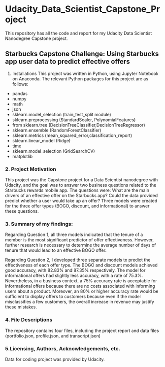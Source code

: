 # Udacity_Data_Scientist_Capstone_Project
This repository has all the code and report for my Udacity Data Scientist Nanodegree Capstone project.
## <b>Starbucks Capstone Challenge: Using Starbucks app user data to predict effective offers</b>
1. Installations
This project was written in Python, using Jupyter Notebook on Anaconda. The relevant Python packages for this project are as follows:
- pandas
- numpy
- math
- json
- sklearn.model_selection (train_test_split module)
- sklearn.preprocessing (StandardScaler, PolynomialFeatures)
- from sklearn.tree (DecisionTreeClassifier,DecisionTreeRegressor)
- sklearn.ensemble (RandomForestClassifier)
- sklearn.metrics (mean_squared_error,classification_report)
- sklearn.linear_model (Ridge)
- time
- sklearn.model_selection (GridSearchCV)
- matplotlib
### 2. Project Motivation
This project was the Capstone project for a Data Scientist nanodegree with Udacity, and the goal was to answer two business questions related to the Starbucks rewards mobile app. The questions were: What are the main drivers of an effective offer on the Starbucks app? Could the data provided predict whether a user would take up an offer? Three models were created for the three offer types (BOGO, discount, and informational) to answer these questions.
### 3. Summary of my findings:
Regarding Question 1, all three models indicated that the tenure of a member is the most significant predictor of offer effectiveness. However, further research is necessary to determine the average number of days of tenure that would lead to an effective BOGO offer.

Regarding Question 2, I developed three separate models to predict the effectiveness of each offer type. The BOGO and discount models achieved good accuracy, with 82.83% and 87.35% respectively. The model for informational offers had slightly less accuracy, with a rate of 75.3%. Nevertheless, in a business context, a 75% accuracy rate is acceptable for informational offers because there are no costs associated with informing users about a product. Moreover, an 80% or higher accuracy rate would be sufficient to display offers to customers because even if the model misclassifies a few customers, the overall increase in revenue may justify these
mistakes.
### 4. File Descriptions
The repository contains four files, including the project report and data files (portfolio.json, profile.json, and transcript.json)
### 5.Licensing, Authors, Acknowledgements, etc.
Data for coding project was provided by Udacity.

